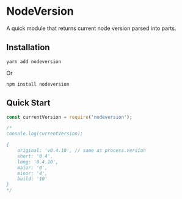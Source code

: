 # NodeVersion

A quick module that returns current node version parsed into parts.

## Installation

```shell
yarn add nodeversion
```

Or

```shell
npm install nodeversion
```

## Quick Start

```js
const currentVersion = require('nodeversion');

/*
console.log(currentVersion);

{
    original: 'v0.4.10', // same as process.version
    short: '0.4',
    long: '0.4.10',
    major: '0',
    minor: '4',
    build: '10'
}
*/
```